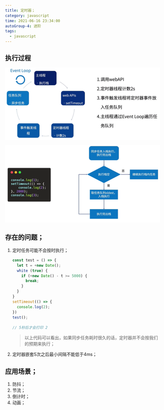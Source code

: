 ```yaml
---
title: 定时器；
category: javascript
time: 2021-06-16 23:34:00
autoGroup-4: 进阶
tags:
  - javascript
---
```




## 执行过程

![image-20210615215518697](assets/image-20210615215518697.png)

![image-20210615215655579](assets/image-20210615215655579.png)

## 存在的问题；

1. 定时任务可能不会按时执行；

   ```javascript
   const test = () => {
     let t = +new Date();
     white (true) {
       if (+new Date() - t >= 5000) {
         break;
       }
     }
   }
   setTimeout(() => {
     console.log(2);
   })
   test();
   
   // 5秒后才会打印 2
   ```

   > 以上代码可以看出，如果同步任务耗时很久的话，定时器并不会按我们的预期来执行；

2. 定时器嵌套5次之后最小间隔不能低于4ms；

## 应用场景；

1. 防抖；
2. 节流；
3. 倒计时；
4. 动画；

